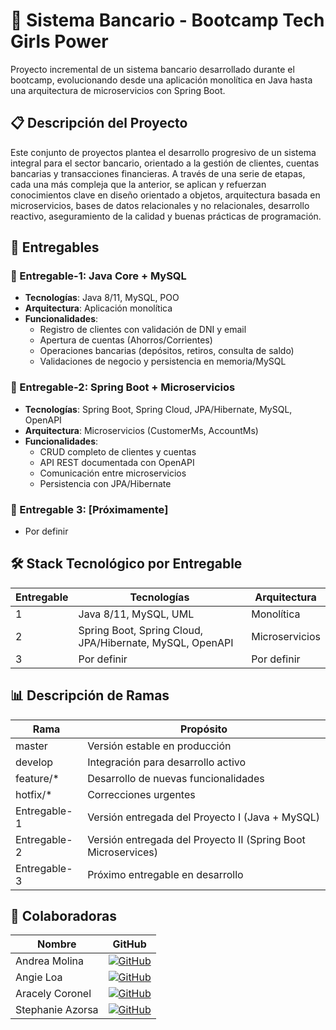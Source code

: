 # 🏦 Sistema Bancario - Bootcamp Tech Girls Power

Proyecto incremental de un sistema bancario desarrollado durante el bootcamp, evolucionando desde una aplicación monolítica en Java hasta una arquitectura de
microservicios con Spring Boot.

## 📋 Descripción del Proyecto

Este conjunto de proyectos plantea el desarrollo progresivo de un sistema integral para el sector bancario, orientado a la gestión de clientes, cuentas
bancarias y transacciones financieras. A través de una serie de etapas, cada una más compleja que la anterior, se aplican y refuerzan conocimientos clave en
diseño orientado a objetos, arquitectura basada en microservicios, bases de datos relacionales y no relacionales, desarrollo reactivo, aseguramiento de la
calidad y buenas prácticas de programación.

## 🚀 Entregables

### 🔹 Entregable-1: Java Core + MySQL

- **Tecnologías**: Java 8/11, MySQL, POO
- **Arquitectura**: Aplicación monolítica
- **Funcionalidades**:
    - Registro de clientes con validación de DNI y email
    - Apertura de cuentas (Ahorros/Corrientes)
    - Operaciones bancarias (depósitos, retiros, consulta de saldo)
    - Validaciones de negocio y persistencia en memoria/MySQL

### 🔹 Entregable-2: Spring Boot + Microservicios

- **Tecnologías**: Spring Boot, Spring Cloud, JPA/Hibernate, MySQL, OpenAPI
- **Arquitectura**: Microservicios (CustomerMs, AccountMs)
- **Funcionalidades**:
    - CRUD completo de clientes y cuentas
    - API REST documentada con OpenAPI
    - Comunicación entre microservicios
    - Persistencia con JPA/Hibernate

### 🔹 Entregable 3: [Próximamente]

- Por definir

## 🛠 Stack Tecnológico por Entregable

| Entregable | Tecnologías                                              | Arquitectura   |
|------------|----------------------------------------------------------|----------------|
| 1          | Java 8/11, MySQL, UML                                    | Monolítica     |
| 2          | Spring Boot, Spring Cloud, JPA/Hibernate, MySQL, OpenAPI | Microservicios |
| 3          | Por definir                                              | Por definir    |

## 📊 Descripción de Ramas

| Rama         | Propósito                                                     |
|--------------|---------------------------------------------------------------|
| master       | Versión estable en producción                                 | 
| develop      | Integración para desarrollo activo                            |
| feature/\*   | Desarrollo de nuevas funcionalidades                          |
| hotfix/\*    | Correcciones urgentes                                         |
| Entregable-1 | Versión entregada del Proyecto I (Java + MySQL)               |
| Entregable-2 | Versión entregada del Proyecto II (Spring Boot Microservices) |
| Entregable-3 | Próximo entregable en desarrollo                              |

## 👥 Colaboradoras

| Nombre           | GitHub                                                                                                                            |
|------------------|-----------------------------------------------------------------------------------------------------------------------------------|
| Andrea Molina    | [![GitHub](https://img.shields.io/badge/GitHub-@Moliinaandy-pink?style=flat&logo=github)](https://github.com/Moliinaandy)         |
| Angie Loa        | [![GitHub](https://img.shields.io/badge/GitHub-@AngieLoaPacora-pink?style=flat&logo=github)](https://github.com/AngieLoaPacora)   | 
| Aracely Coronel  | [![GitHub](https://img.shields.io/badge/GitHub-@jaz123456789-pink?style=flat&logo=github)](https://github.com/jaz123456789)       | 
| Stephanie Azorsa | [![GitHub](https://img.shields.io/badge/GitHub-@StephanieAzorsa-pink?style=flat&logo=github)](https://github.com/StephanieAzorsa) | 


